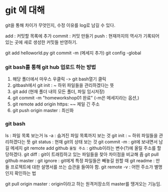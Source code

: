 # git 에 대해

git을 통해 차이가 무엇인지, 수정 이유를 log로 남길 수 있다.

add : 커밋할 목록에 추가
commit : 커밋 만들기
push : 현재까지의 역사가 기록되어 있는 곳에 새로 생성한 커밋들 반영하기.

git add helloworld.py
git commit -m (메세지 추가)
git config -global



### git bash를 통해 git hub 업로드 하는 방법

1. 해당 폴더에서 마우스 우클릭 -> git bash열기 클릭
2. gitbash에서 git init : ~ 하위 파일들을 관리하겠다는 뜻
3. git add (현재 폴더 내의 모든 폴더, 파일 임시저장)
4. git commit -m "homeworkshop01 완료" (-m은 메세지라는 옵션,)
5. git remote add origin https: ~~ 제일 긴 주소
6. git push origin master : 최신화



### git bash

ls : 파일 목록 보는거
ls -a : 숨겨진 파일 목록까지 보는 것
git init : ~ 하위 파일들을 관리하겠다는 뜻
git status :  현재 git의 상태 보는 것
git commit -m : git에 보내면서 남길 메세지
git remote add github `올릴 주소` : github이라는 변수(?)에 올릴 주소를 할당하겠다.
git diff : git이 트래킹하고 있는 파일들을 찾아 차이점을 비교해 줌
git pull github master : 
git ignore : git에게 특정 파일들은 빼놓길 원할 때
git readme : 만들 프로젝트에 대한 설명서를 쓰는 습관을 들여야 함.
git remote -v : 어떤 주소가 별명인지 확인하는 법

git pull origin master : origin이라고 하는 원격저장소의 master를 땡겨오는 기능임.



